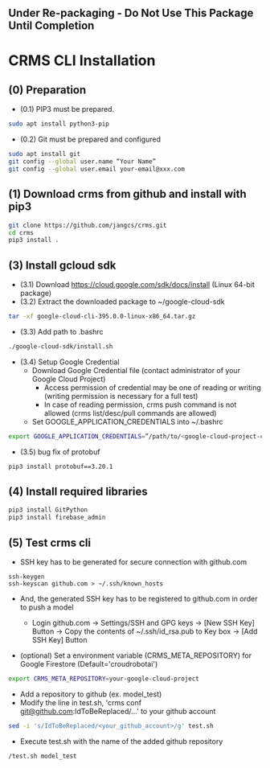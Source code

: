## Under Re-packaging - Do Not Use This Package Until Completion

**CRMS CLI Installation**
===
## (0) Preparation
* (0.1) PIP3 must be prepared.
```sh
sudo apt install python3-pip
```
* (0.2) Git must be prepared and configured
```sh
sudo apt install git
git config --global user.name “Your Name”
git config --global user.email your-email@xxx.com
```

## (1) Download crms from github and install with pip3
```sh
git clone https://github.com/jangcs/crms.git
cd crms
pip3 install .
```
<!-- 
echo "export PATH=\$PATH:$PWD" >> ~/.bashrc
source ~/.bashrc
-->


<!--
## (2) Install DVC
```sh
pip3 install dvc
pip3 install dvc[gs]
[reboot if necessary]
```
-->

## (3) Install gcloud sdk
* (3.1) Download https://cloud.google.com/sdk/docs/install (Linux 64-bit package)
* (3.2) Extract the downloaded package to ~/google-cloud-sdk
```sh
tar -xf google-cloud-cli-395.0.0-linux-x86_64.tar.gz
```
* (3.3) Add path to .bashrc 
```sh
./google-cloud-sdk/install.sh
```
* (3.4) Setup Google Credential 
    * Download Google Credential file (contact administrator of your Google Cloud Project)
        * Access permission of credential may be one of reading or writing (writing permission is necessary for a full test)
        * In case of reading permission, crms push command is not allowed (crms list/desc/pull commands are allowed) 
    * Set GOOGLE_APPLICATION_CREDENTIALS into ~/.bashrc
```sh
export GOOGLE_APPLICATION_CREDENTIALS=”/path/to/<google-cloud-project-credential>.json”
```
* (3.5) bug fix of protobuf
```sh
pip3 install protobuf==3.20.1
```

## (4) Install required libraries
```sh
pip3 install GitPython
pip3 install firebase_admin
```

## (5) Test crms cli
* SSH key has to be generated for secure connection with github.com    
```
ssh-keygen
ssh-keyscan github.com > ~/.ssh/known_hosts
```
* And, the generated SSH key has to be registered to github.com in order to push a model     
    * Login github.com -> Settings/SSH and GPG keys -> [New SSH Key] Button -> Copy the contents of ~/.ssh/id_rsa.pub to Key box -> [Add SSH Key] Button

* (optional) Set a environment variable (CRMS_META_REPOSITORY) for Google Firestore (Default='croudrobotai')
```sh
export CRMS_META_REPOSITORY=your-google-cloud-project
```
* Add a repository to github (ex. model_test)
* Modify the line in test.sh, 'crms conf git@github.com:IdToBeReplaced/...' to your github account 
```sh
sed -i 's/IdToBeReplaced/<your_github_account>/g' test.sh
```

* Execute test.sh with the name of the added github repository 
```sh
/test.sh model_test
```



